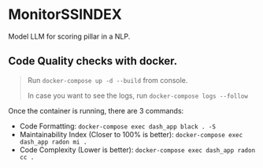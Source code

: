 # MonitorSSINDEX
Model LLM for scoring pillar in a NLP.


## Code Quality checks with docker.

> Run `docker-compose up -d --build` from console.
>
> In case you want to see the logs, run `docker-compose logs --follow`

Once the container is running, there are 3 commands:

* Code Formatting: `docker-compose exec dash_app black . -S`
* Maintainability Index (Closer to 100% is better): `docker-compose exec dash_app radon mi .`
* Code Complexity (Lower is better): `docker-compose exec dash_app radon cc .`
